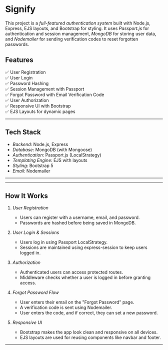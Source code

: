 # Signify

This project is a *full-featured authentication system* built with Node.js, Express, EJS layouts, and Bootstrap for styling. It uses *Passport.js* for authentication and session management, *MongoDB* for storing user data, and *Nodemailer* for sending verification codes to reset forgotten passwords.

## Features

✅ User Registration  
✅ User Login  
✅ Password Hashing  
✅ Session Management with Passport  
✅ Forgot Password with Email Verification Code  
✅ User Authorization  
✅ Responsive UI with Bootstrap  
✅ EJS Layouts for dynamic pages

---

## Tech Stack

- *Backend:* Node.js, Express
- *Database:* MongoDB (with Mongoose)
- *Authentication:* Passport.js (LocalStrategy)
- *Templating Engine:* EJS with layouts
- *Styling:* Bootstrap 5
- *Email:* Nodemailer

---

---

## How It Works

1. *User Registration*  
   - Users can register with a username, email, and password.
   - Passwords are hashed before being saved in MongoDB.

2. *User Login & Sessions*  
   - Users log in using Passport LocalStrategy.
   - Sessions are maintained using express-session to keep users logged in.

3. *Authorization*  
   - Authenticated users can access protected routes.
   - Middleware checks whether a user is logged in before granting access.

4. *Forgot Password Flow*
   - User enters their email on the "Forgot Password" page.
   - A verification code is sent using Nodemailer.
   - User enters the code, and if correct, they can set a new password.

5. *Responsive UI*
   - Bootstrap makes the app look clean and responsive on all devices.
   - EJS layouts are used for reusing components like navbar and footer.

---
